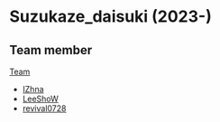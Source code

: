 # Suzukaze_daisuki (2023-)

## Team member
[Team](https://codeforces.com/team/141219)
* [IZhna](https://codeforces.com/profile/IZhna)
* [LeeShoW](https://codeforces.com/profile/LeeShoW)
* [revival0728](https://codeforces.com/profile/revival0728)
